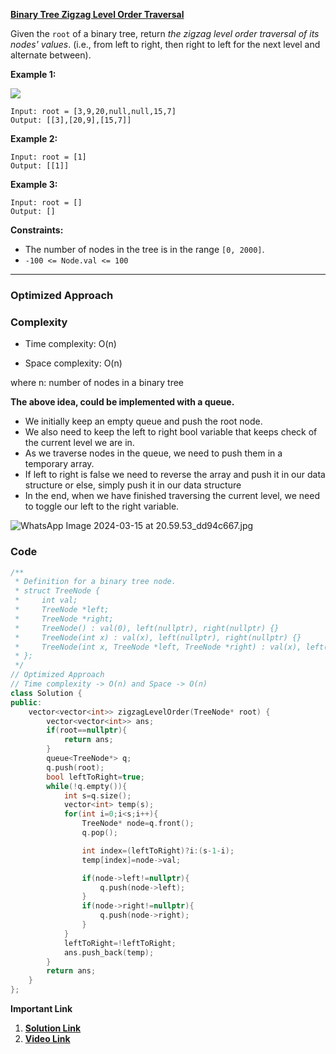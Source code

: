 
**[Binary Tree Zigzag Level Order Traversal](https://leetcode.com/problems/binary-tree-zigzag-level-order-traversal/description/)**

Given the `root` of a binary tree, return _the zigzag level order traversal of its nodes' values_. (i.e., from left to right, then right to left for the next level and alternate between).

**Example 1:**

![](https://assets.leetcode.com/uploads/2021/02/19/tree1.jpg)

```
Input: root = [3,9,20,null,null,15,7]
Output: [[3],[20,9],[15,7]]
```

**Example 2:**

```
Input: root = [1]
Output: [[1]]
```

**Example 3:**

```
Input: root = []
Output: []
```

**Constraints:**

- The number of nodes in the tree is in the range `[0, 2000]`.
- `-100 <= Node.val <= 100`


***


### Optimized Approach

### Complexity

- Time complexity: O(n)
    
- Space complexity: O(n)
    

where n: number of nodes in a binary tree

**The above idea, could be implemented with a queue.**

- We initially keep an empty queue and push the root node.
- We also need to keep the left to right bool variable that keeps check of the current level we are in.
- As we traverse nodes in the queue, we need to push them in a temporary array.
- If left to right is false we need to reverse the array and push it in our data structure or else, simply push it in our data structure
- In the end, when we have finished traversing the current level, we need to toggle our left to the right variable.

![WhatsApp Image 2024-03-15 at 20.59.53_dd94c667.jpg](https://assets.leetcode.com/users/images/1f209ad4-9446-4db1-97dd-b730e77b0337_1710516818.2527428.jpeg)

### Code

```cpp
/**
 * Definition for a binary tree node.
 * struct TreeNode {
 *     int val;
 *     TreeNode *left;
 *     TreeNode *right;
 *     TreeNode() : val(0), left(nullptr), right(nullptr) {}
 *     TreeNode(int x) : val(x), left(nullptr), right(nullptr) {}
 *     TreeNode(int x, TreeNode *left, TreeNode *right) : val(x), left(left), right(right) {}
 * };
 */
// Optimized Approach
// Time complexity -> O(n) and Space -> O(n)
class Solution {
public:
    vector<vector<int>> zigzagLevelOrder(TreeNode* root) {
        vector<vector<int>> ans;
        if(root==nullptr){
            return ans;
        }
        queue<TreeNode*> q;
        q.push(root);
        bool leftToRight=true;
        while(!q.empty()){
            int s=q.size();
            vector<int> temp(s);
            for(int i=0;i<s;i++){
                TreeNode* node=q.front();
                q.pop();

                int index=(leftToRight)?i:(s-1-i);
                temp[index]=node->val;

                if(node->left!=nullptr){
                    q.push(node->left);
                }
                if(node->right!=nullptr){
                    q.push(node->right);
                }
            }
            leftToRight=!leftToRight;
            ans.push_back(temp);
        }
        return ans;
    }
};
```


**Important Link**
1. **[Solution Link](https://leetcode.com/problems/binary-tree-zigzag-level-order-traversal/solutions/4879943/easy-c-solution-optimized-approach-with-explanation)**
2. **[Video Link](https://youtu.be/3OXWEdlIGl4)**